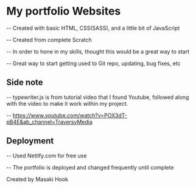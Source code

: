 # My portfolio Websites

-- Created with basic HTML, CSS(SASS), and a little bit of JavaScript

-- Created from complete Scratch

-- In order to hone in my skills, thought this would be a great way to start

-- Great way to start getting used to Git repo, updating, bug fixes, etc

## Side note

-- typewriter.js is from tutorial video that I found Youtube, followed along with the video to make it work within my project.

-- https://www.youtube.com/watch?v=POX3dT-pB4E&ab_channel=TraversyMedia

## Deployment

-- Used Netlify.com for free use

-- The portfolio is deployed and changed frequently until complete

Created by Masaki Hook
